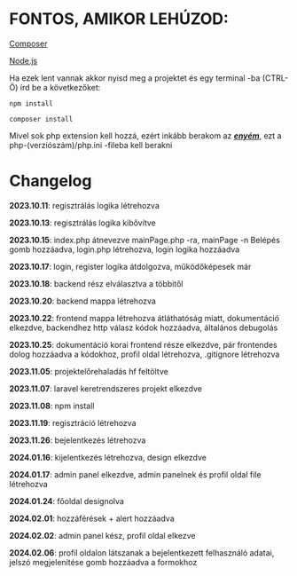 # FONTOS, AMIKOR LEHÚZOD:

[Composer](https://getcomposer.org/download/)

[Node.js](https://nodejs.org/en/)

Ha ezek lent vannak akkor nyisd meg a projektet és egy terminal -ba (CTRL-Ö) írd be a következőket:

```
npm install
```

```
composer install
```

Mivel sok php extension kell hozzá, ezért inkább berakom az **_[enyém](https://anotepad.com/notes/4fiqbgx7)_**, ezt a php-(verziószám)/php.ini -fileba kell berakni

# Changelog

**2023.10.11**: regisztrálás logika létrehozva

**2023.10.13**: regisztrálás logika kibővítve

**2023.10.15**: index.php átnevezve mainPage.php -ra, mainPage -n Belépés gomb hozzáadva, login.php létrehozva, login logika hozzáadva

**2023.10.17**: login, register logika átdolgozva, működőképesek már

**2023.10.18**: backend rész elválasztva a többitől

**2023.10.20**: backend mappa létrehozva

**2023.10.22**: frontend mappa létrehozva átláthatóság miatt, dokumentáció elkezdve, backendhez http válasz kódok hozzáadva, általános debugolás

**2023.10.25**: dokumentáció korai frontend része elkezdve, pár frontendes dolog hozzáadva a kódokhoz, profil oldal létrehozva, .gitignore létrehozva

**2023.11.05**: projektelőrehaladás hf feltöltve

**2023.11.07**: laravel keretrendszeres projekt elkezdve

**2023.11.08**: npm install

**2023.11.19**: regisztráció létrehozva

**2023.11.26**: bejelentkezés létrehozva

**2024.01.16**: kijelentkezés létrehozva, design elkezdve

**2024.01.17**: admin panel elkezdve, admin panelnek és profil oldal file létrehozva

**2024.01.24**: főoldal designolva

**2024.02.01**: hozzáférések + alert hozzáadva

**2024.02.02**: admin panel kész, profil oldal elkezve

**2024.02.06**: profil oldalon látszanak a bejelentkezett felhasználó adatai, jelszó megjelenítése gomb hozzáadva a formokhoz
